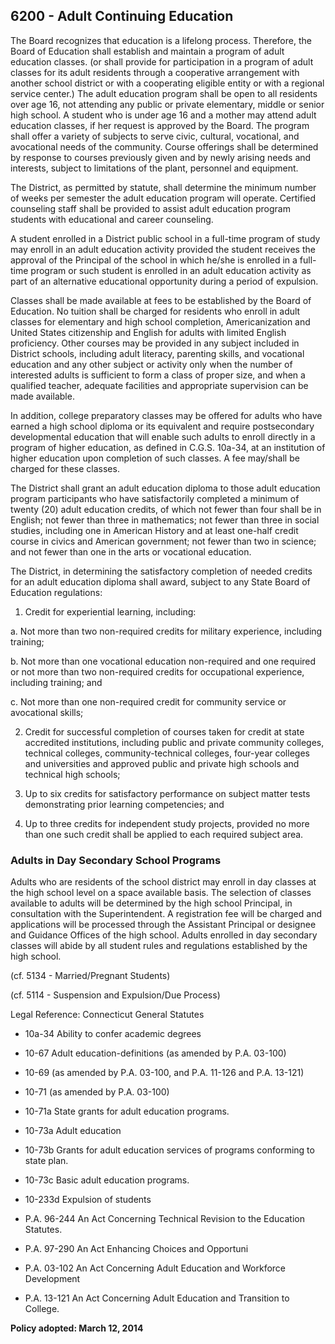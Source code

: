 ## 6200 - Adult Continuing Education

The Board recognizes that education is a lifelong process.  Therefore, the Board of Education shall establish and maintain a program of adult education classes. (or shall provide for participation in a program of adult classes for its adult residents through a cooperative arrangement with another school district or with a cooperating eligible entity or with a regional service center.)  The adult education program shall be open to all residents over age 16, not attending any public or private elementary, middle or senior high school.  A student who is under age 16 and a mother may attend adult education classes, if her request is approved by the Board.  The program shall offer a variety of subjects to serve civic, cultural, vocational, and avocational needs of the community.  Course offerings shall be determined by response to courses previously given and by newly arising needs and interests, subject to limitations of the plant, personnel and equipment.

The District, as permitted by statute, shall determine the minimum number of weeks per semester the adult education program will operate. Certified counseling staff shall be provided to assist adult education program students with educational and career counseling.

A student enrolled in a District public school in a full-time program of study may enroll in an adult education activity provided the student receives the approval of the Principal of the school in which he/she is enrolled in a full-time program or such student is enrolled in an adult education activity as part of an alternative educational opportunity during a period of expulsion.

Classes shall be made available at fees to be established by the Board of Education.  No tuition shall be charged for residents who enroll in adult classes for elementary and high school completion, Americanization and United States citizenship and English for adults with limited English proficiency.  Other courses may be provided in any subject included in District schools, including adult literacy, parenting skills, and vocational education and any other subject or activity only when the number of interested adults is sufficient to form a class of proper size, and when a qualified teacher, adequate facilities and appropriate supervision can be made available.

In addition, college preparatory classes may be offered for adults who have earned a high school diploma or its equivalent and require postsecondary developmental education that will enable such adults to enroll directly in a program of higher education, as defined in C.G.S. 10a-34, at an institution of higher education upon completion of such classes. A fee may/shall be charged for these classes.

The District shall grant an adult education diploma to those adult education program participants who have satisfactorily completed a minimum of twenty (20) adult education credits, of which not fewer than four shall be in English; not fewer than three in mathematics; not fewer than three in social studies, including one in American History and at least one-half credit course in civics and American government; not fewer than two in science; and not fewer than one in the arts or vocational education.

The District, in determining the satisfactory completion of needed credits for an adult education diploma shall award, subject to any State Board of Education regulations:

1.  Credit for experiential learning, including:

  a.  Not more than two non-required credits for military experience, including training;

  b.  Not more than one vocational education non-required and one required or not more than two non-required credits for occupational experience, including training; and

  c.  Not more than one non-required credit for community service or avocational skills;

2.  Credit for successful completion of courses taken for credit at state accredited  institutions, including public and private community colleges, technical colleges, community-technical colleges, four-year colleges and universities and approved public and private high schools and technical high schools;

3.  Up to six credits for satisfactory performance on subject matter tests demonstrating prior learning competencies; and

4.  Up to three credits for independent study projects, provided no more than one such credit shall be applied to each required subject area.

### Adults in Day Secondary School Programs

Adults who are residents of the school district may enroll in day classes at the high school level on a space available basis.  The selection of classes available to adults will be determined by the high school Principal, in consultation with the Superintendent.  A registration fee will be charged and applications will be processed through the Assistant Principal or designee and Guidance Offices of the high school.  Adults enrolled in day secondary classes will abide by all student rules and regulations established by the high school.

(cf. 5134 - Married/Pregnant Students)

(cf. 5114 - Suspension and Expulsion/Due Process)

Legal Reference:  Connecticut General Statutes

* 10a-34 Ability to confer academic degrees

* 10-67 Adult education-definitions (as amended by P.A. 03-100)

* 10-69 (as amended by P.A. 03-100, and P.A. 11-126 and P.A. 13-121)

* 10-71 (as amended by P.A. 03-100)

* 10-71a State grants for adult education programs.

* 10-73a Adult education

* 10-73b Grants for adult education services of programs conforming to state plan.

* 10-73c Basic adult education programs.

* 10-233d Expulsion of students

* P.A. 96-244 An Act Concerning Technical Revision to the Education Statutes.

* P.A. 97-290 An Act Enhancing Choices and Opportuni

* P.A. 03-102 An Act Concerning Adult Education and Workforce Development

* P.A. 13-121 An Act Concerning Adult Education and Transition to College.

**Policy adopted:  March 12, 2014**

